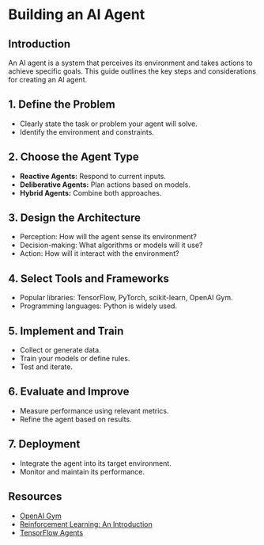 # Building an AI Agent

## Introduction
An AI agent is a system that perceives its environment and takes actions to achieve specific goals. This guide outlines the key steps and considerations for creating an AI agent.

## 1. Define the Problem
- Clearly state the task or problem your agent will solve.
- Identify the environment and constraints.

## 2. Choose the Agent Type
- **Reactive Agents:** Respond to current inputs.
- **Deliberative Agents:** Plan actions based on models.
- **Hybrid Agents:** Combine both approaches.

## 3. Design the Architecture
- Perception: How will the agent sense its environment?
- Decision-making: What algorithms or models will it use?
- Action: How will it interact with the environment?

## 4. Select Tools and Frameworks
- Popular libraries: TensorFlow, PyTorch, scikit-learn, OpenAI Gym.
- Programming languages: Python is widely used.

## 5. Implement and Train
- Collect or generate data.
- Train your models or define rules.
- Test and iterate.

## 6. Evaluate and Improve
- Measure performance using relevant metrics.
- Refine the agent based on results.

## 7. Deployment
- Integrate the agent into its target environment.
- Monitor and maintain its performance.

## Resources
- [OpenAI Gym](https://gym.openai.com/)
- [Reinforcement Learning: An Introduction](http://incompleteideas.net/book/the-book.html)
- [TensorFlow Agents](https://www.tensorflow.org/agents)
